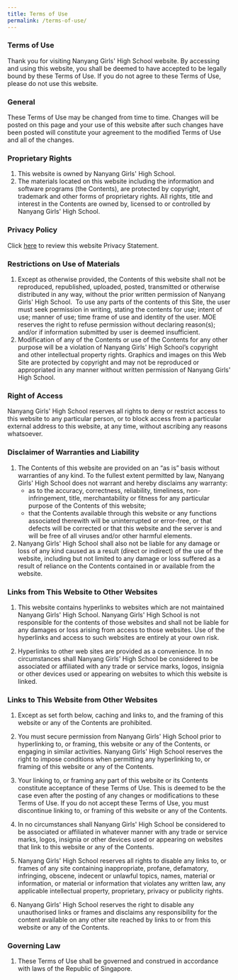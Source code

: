 ```yaml
---
title: Terms of Use
permalink: /terms-of-use/
---
```

### **Terms of Use**

Thank you for visiting Nanyang Girls' High School website. By accessing and using this website, you shall be deemed to have accepted to be legally bound by these Terms of Use. If you do not agree to these Terms of Use, please do not use this website.

### **General**

These Terms of Use may be changed from time to time. Changes will be posted on this page and your use of this website after such changes have been posted will constitute your agreement to the modified Terms of Use and all of the changes.

### **Proprietary Rights**

<ol>
	<li>This website is owned by Nanyang Girls' High School.</li>
    
  <li>The materials located on this website including the information and software programs (the Contents), are protected by copyright, trademark and other forms of proprietary rights. All rights, title and interest in the Contents are owned by, licensed to or controlled by Nanyang Girls' High School.</li>
</ol>    

### **Privacy Policy**

Click&nbsp;[here](https://www.nygh.edu.sg/privacy/)&nbsp;to review this website Privacy Statement.

### **Restrictions on Use of Materials**

<ol>
	<li>Except as otherwise provided, the Contents of this website shall not be reproduced, republished, uploaded, posted, transmitted or otherwise distributed in any way, without the prior written permission of Nanyang Girls' High School.&nbsp; To use any parts of the contents of this Site, the user must seek permission in writing, stating the contents for use; intent of use; manner of use; time frame of use and identity of the user. MOE reserves the right to refuse permission without declaring reason(s); and/or if information submitted by user is deemed insufficient.</li>    
  <li>Modification of any of the Contents or use of the Contents for any other purpose will be a violation of Nanyang Girls' High School’s copyright and other intellectual property rights. Graphics and images on this Web Site are protected by copyright and may not be reproduced or appropriated in any manner without written permission of Nanyang Girls' High School.</li>
</ol>    

### **Right of Access**

Nanyang Girls' High School reserves all rights to deny or restrict access to this website to any particular person, or to block access from a particular external address to this website, at any time, without ascribing any reasons whatsoever.

### **Disclaimer of Warranties and Liability**

1.  The Contents of this website are provided on an “as is” basis without warranties of any kind. To the fullest extent permitted by law, Nanyang Girls' High School does not warrant and hereby disclaims any warranty:
    *   as to the accuracy, correctness, reliability, timeliness, non-infringement, title, merchantability or fitness for any particular purpose of the Contents of this website;
    *   that the Contents available through this website or any functions associated therewith will be uninterrupted or error-free, or that defects will be corrected or that this website and the server is and will be free of all viruses and/or other harmful elements.
2.  Nanyang Girls' High School shall also not be liable for any damage or loss of any kind caused as a result (direct or indirect) of the use of the website, including but not limited to any damage or loss suffered as a result of reliance on the Contents contained in or available from the website.

### **Links from This Website to Other Websites**

1.  This website contains hyperlinks to websites which are not maintained Nanyang Girls' High School. Nanyang Girls' High School is not responsible for the contents of those websites and shall not be liable for any damages or loss arising from access to those websites. Use of the hyperlinks and access to such websites are entirely at your own risk.
    
2.  Hyperlinks to other web sites are provided as a convenience. In no circumstances shall Nanyang Girls' High School be considered to be associated or affiliated with any trade or service marks, logos, insignia or other devices used or appearing on websites to which this website is linked.
    

### **Links to This Website from Other Websites**

1.  Except as set forth below, caching and links to, and the framing of this website or any of the Contents are prohibited.
    
2.  You must secure permission from Nanyang Girls' High School prior to hyperlinking to, or framing, this website or any of the Contents, or engaging in similar activities. Nanyang Girls' High School reserves the right to impose conditions when permitting any hyperlinking to, or framing of this website or any of the Contents.
    
3.  Your linking to, or framing any part of this website or its Contents constitute acceptance of these Terms of Use. This is deemed to be the case even after the posting of any changes or modifications to these Terms of Use. If you do not accept these Terms of Use, you must discontinue linking to, or framing of this website or any of the Contents.&nbsp;
4.  In no circumstances shall Nanyang Girls' High School be considered to be associated or affiliated in whatever manner with any trade or service marks, logos, insignia or other devices used or appearing on websites that link to this website or any of the Contents.
    
5.  Nanyang Girls' High School reserves all rights to disable any links to, or frames of any site containing inappropriate, profane, defamatory, infringing, obscene, indecent or unlawful topics, names, material or information, or material or information that violates any written law, any applicable intellectual property, proprietary, privacy or publicity rights.
    
6.  Nanyang Girls' High School reserves the right to disable any unauthorised links or frames and disclaims any responsibility for the content available on any other site reached by links to or from this website or any of the Contents.

### **Governing Law**

1.  These Terms of Use shall be governed and construed in accordance with laws of the Republic of Singapore.